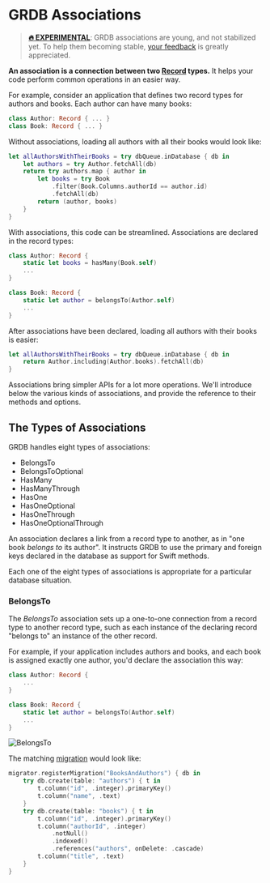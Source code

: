 GRDB Associations
=================

> [**:fire: EXPERIMENTAL**](http://github.com/groue/GRDB.swift#what-are-experimental-features): GRDB associations are young, and not stabilized yet. To help them becoming stable, [your feedback](https://github.com/groue/GRDB.swift/issues) is greatly appreciated.

**An association is a connection between two [Record](http://github.com/groue/GRDB.swift#records) types.** It helps your code perform common operations in an easier way.

For example, consider an application that defines two record types for authors and books. Each author can have many books:

```swift
class Author: Record { ... }
class Book: Record { ... }
```

Without associations, loading all authors with all their books would look like:

```swift
let allAuthorsWithTheirBooks = try dbQueue.inDatabase { db in
    let authors = try Author.fetchAll(db)
    return try authors.map { author in
        let books = try Book
            .filter(Book.Columns.authorId == author.id)
            .fetchAll(db)
        return (author, books)
    }
}
```

With associations, this code can be streamlined. Associations are declared in the record types:

```swift
class Author: Record {
    static let books = hasMany(Book.self)
    ...
}

class Book: Record {
    static let author = belongsTo(Author.self)
    ...
}
```

After associations have been declared, loading all authors with their books is easier:

```swift
let allAuthorsWithTheirBooks = try dbQueue.inDatabase { db in
    return Author.including(Author.books).fetchAll(db)
}
```

Associations bring simpler APIs for a lot more operations. We'll introduce below the various kinds of associations, and provide the reference to their methods and options.


## The Types of Associations

GRDB handles eight types of associations:

- BelongsTo
- BelongsToOptional
- HasMany
- HasManyThrough
- HasOne
- HasOneOptional
- HasOneThrough
- HasOneOptionalThrough

An association declares a link from a record type to another, as in "one book *belongs to* its author". It instructs GRDB to use the primary and foreign keys declared in the database as support for Swift methods.

Each one of the eight types of associations is appropriate for a particular database situation.


### BelongsTo

The *BelongsTo* association sets up a one-to-one connection from a record type to another record type, such as each instance of the declaring record "belongs to" an instance of the other record.

For example, if your application includes authors and books, and each book is assigned exactly one author, you'd declare the association this way:

```swift
class Author: Record {
    ...
}

class Book: Record {
    static let author = belongsTo(Author.self)
    ...
}
```

![BelongsTo](https://cdn.rawgit.com/groue/GRDB.swift/Graph/Documentation/Images/BelongsToSchema.svg)

The matching [migration](http://github.com/groue/GRDB.swift#migrations) would look like:

```swift
migrator.registerMigration("BooksAndAuthors") { db in
    try db.create(table: "authors") { t in
        t.column("id", .integer).primaryKey()
        t.column("name", .text)
    }
    try db.create(table: "books") { t in
        t.column("id", .integer).primaryKey()
        t.column("authorId", .integer)
            .notNull()
            .indexed()
            .references("authors", onDelete: .cascade)
        t.column("title", .text)
    }
}
```
